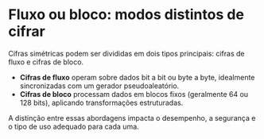 # Fluxo ou bloco: modos distintos de cifrar

Cifras simétricas podem ser divididas em dois tipos principais: cifras de fluxo e cifras de bloco.

- **Cifras de fluxo** operam sobre dados bit a bit ou byte a byte, idealmente sincronizadas com um gerador pseudoaleatório.
- **Cifras de bloco** processam dados em blocos fixos (geralmente 64 ou 128 bits), aplicando transformações estruturadas.

A distinção entre essas abordagens impacta o desempenho, a segurança e o tipo de uso adequado para cada uma.
